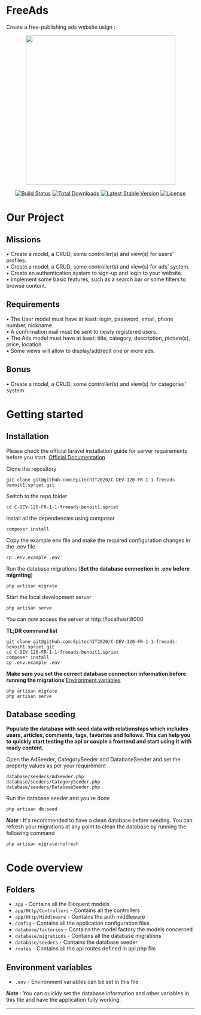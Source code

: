 # FreeAds
Create a free-publishing ads website usign :

<p align="center"><a href="https://laravel.com" target="_blank"><img src="https://raw.githubusercontent.com/laravel/art/master/logo-lockup/5%20SVG/2%20CMYK/1%20Full%20Color/laravel-logolockup-cmyk-red.svg" width="400"></a></p>

<p align="center">
<a href="https://travis-ci.org/laravel/framework"><img src="https://travis-ci.org/laravel/framework.svg" alt="Build Status"></a>
<a href="https://packagist.org/packages/laravel/framework"><img src="https://img.shields.io/packagist/dt/laravel/framework" alt="Total Downloads"></a>
<a href="https://packagist.org/packages/laravel/framework"><img src="https://img.shields.io/packagist/v/laravel/framework" alt="Latest Stable Version"></a>
<a href="https://packagist.org/packages/laravel/framework"><img src="https://img.shields.io/packagist/l/laravel/framework" alt="License"></a>
</p>

# Our Project

## Missions

• Create a model, a CRUD, some controller(s) and view(s) for users’ profiles.  
• Create a model, a CRUD, some controller(s) and view(s) for ads’ system.  
• Create an authentication system to sign-up and login to your website.  
• Implement some basic features, such as a search bar or some filters to browse content.  

## Requirements

• The User model must have at least: login, password, email, phone number, nickname.  
• A confirmation mail must be sent to newly registered users.  
• The Ads model must have at least: title, category, description, picture(s), price, location.  
• Some views will allow to display/add/edit one or more ads.  

## Bonus

• Create a model, a CRUD, some controller(s) and view(s) for categories’ system.  

# Getting started

## Installation

Please check the official laravel installation guide for server requirements before you start. [Official Documentation](https://laravel.com/docs/5.4/installation#installation)

Clone the repository

    git clone git@github.com:EpitechIT2020/C-DEV-120-FR-1-1-freeads-benoit1.spriet.git

Switch to the repo folder

    cd C-DEV-120-FR-1-1-freeads-benoit1.spriet

Install all the dependencies using composer

    composer install

Copy the example env file and make the required configuration changes in the .env file

    cp .env.example .env

Run the database migrations (**Set the database connection in .env before migrating**)

    php artisan migrate

Start the local development server

    php artisan serve

You can now access the server at http://localhost:8000

**TL;DR command list**

    git clone git@github.com:EpitechIT2020/C-DEV-120-FR-1-1-freeads-benoit1.spriet.git
    cd C-DEV-120-FR-1-1-freeads-benoit1.spriet
    composer install
    cp .env.example .env
    
**Make sure you set the correct database connection information before running the migrations** [Environment variables](#environment-variables)

    php artisan migrate
    php artisan serve

## Database seeding

**Populate the database with seed data with relationships which includes users, articles, comments, tags, favorites and follows. This can help you to quickly start testing the api or couple a frontend and start using it with ready content.**

Open the AdSeeder, CategorySeeder and DatabaseSeeder and set the property values as per your requirement

    database/seeders/AdSeeder.php
    database/seeders/CategorySeeder.php
    database/seeders/DatabaseSeeder.php

Run the database seeder and you're done

    php artisan db:seed

***Note*** : It's recommended to have a clean database before seeding. You can refresh your migrations at any point to clean the database by running the following command

    php artisan migrate:refresh
    
# Code overview

## Folders

- `app` - Contains all the Eloquent models
- `app/Http/Controllers` - Contains all the controllers
- `app/Http/Middleware` - Contains the auth middleware
- `config` - Contains all the application configuration files
- `database/factories` - Contains the model factory the models concerned  
- `database/migrations` - Contains all the database migrations
- `database/seeders` - Contains the database seeder
- `routes` - Contains all the api routes defined in api.php file

## Environment variables

- `.env` - Environment variables can be set in this file

***Note*** : You can quickly set the database information and other variables in this file and have the application fully working.

----------